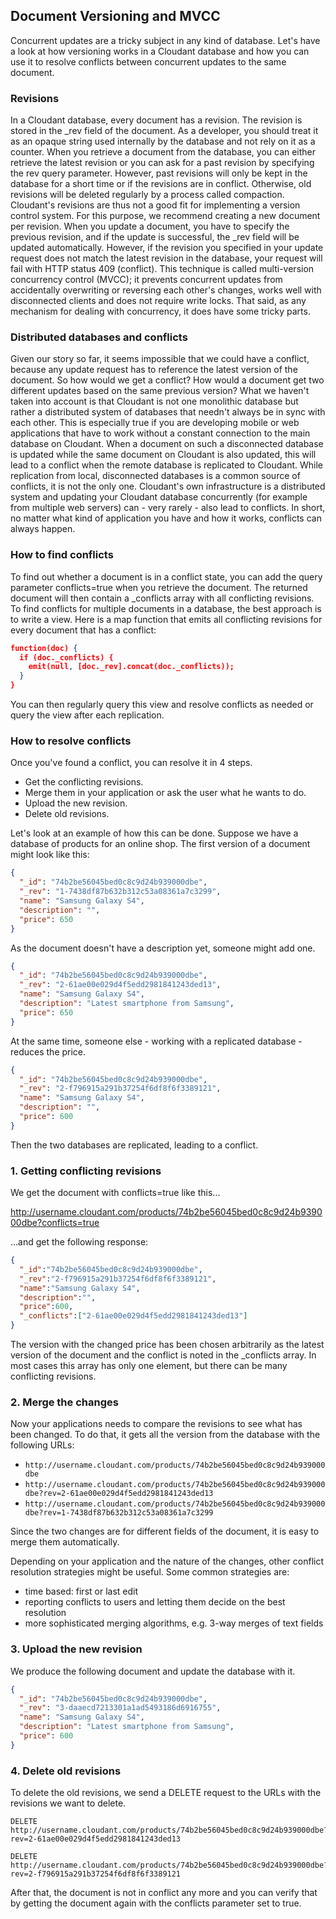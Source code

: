 ## Document Versioning and MVCC

Concurrent updates are a tricky subject in any kind of database. Let's have a look at how  versioning works in a Cloudant database and how you can use it to 
resolve conflicts between concurrent updates to the same document. 

### Revisions

In a Cloudant database, every document has a revision. The revision is stored in the _rev field of the document. As a developer, you should treat it as an opaque string used internally by the database and not rely on it as a counter. When you retrieve a document from the database, you can either retrieve the latest revision or you can ask for a past revision by specifying the rev query parameter. However, past revisions will only be kept in the database for a short time or if the revisions are in conflict. Otherwise, old revisions will be deleted regularly by a process called compaction. Cloudant's revisions are thus not a good fit for implementing a version control system. For this purpose, we recommend creating a new document per revision. When you update a document, you have to specify the previous revision, and if the update is successful, the _rev field will be updated automatically. However, if the revision you specified in your update request does not match the latest revision in the database, your request will fail with HTTP status 409 (conflict). This technique is called multi-version concurrency control (MVCC); it prevents concurrent updates from accidentally overwriting or reversing each other's changes, works well with disconnected clients and does not require write locks. That said, as any mechanism for dealing with concurrency, it does have some tricky parts.

### Distributed databases and conflicts

Given our story so far, it seems impossible that we could have a conflict, because any update request has to reference the latest version of the document. So how would we get a conflict? How would a document get two different updates based on the same previous version? What we haven't taken into account is that Cloudant is not one monolithic database but rather a distributed system of databases that needn't always be in sync with each other. 
This is especially true if you are developing mobile or web applications that have to work without a constant connection to the main database on Cloudant. When a document on such a disconnected database is updated while the same document on Cloudant is also updated, this will lead to a conflict when the remote database is replicated to Cloudant.
While replication from local, disconnected databases is a common source of conflicts, it is not the only one. Cloudant's own infrastructure is a distributed system and updating your Cloudant database concurrently (for example from multiple web servers) can - very rarely - also lead to conflicts. In short, no matter what kind of application you have and how it works, conflicts can always happen.

### How to find conflicts

To find out whether a document is in a conflict state, you can add the query parameter conflicts=true when you retrieve the document. The returned document will then contain a _conflicts array with all conflicting revisions.
To find conflicts for multiple documents in a database, the best approach is to write a view. Here is a map function that emits all conflicting revisions for every document that has a conflict:

```json
function(doc) {
  if (doc._conflicts) {
    emit(null, [doc._rev].concat(doc._conflicts));
  }
}
```

You can then regularly query this view and resolve conflicts as needed or query the view after each replication.

### How to resolve conflicts

Once you've found a conflict, you can resolve it in 4 steps.

 * Get the conflicting revisions.
 * Merge them in your application or ask the user what he wants to do.
 * Upload the new revision.
 * Delete old revisions.

Let's look at an example of how this can be done. Suppose we have a database of products for an online shop. The first version of a document might look like this:

```json
{
  "_id": "74b2be56045bed0c8c9d24b939000dbe",
  "_rev": "1-7438df87b632b312c53a08361a7c3299",
  "name": "Samsung Galaxy S4",
  "description": "",
  "price": 650
}
```

As the document doesn't have a description yet, someone might add one.

```json
{
  "_id": "74b2be56045bed0c8c9d24b939000dbe",
  "_rev": "2-61ae00e029d4f5edd2981841243ded13",
  "name": "Samsung Galaxy S4",
  "description": "Latest smartphone from Samsung",
  "price": 650
}
```

At the same time, someone else - working with a replicated database - reduces the price.

```json
{
  "_id": "74b2be56045bed0c8c9d24b939000dbe",
  "_rev": "2-f796915a291b37254f6df8f6f3389121",
  "name": "Samsung Galaxy S4",
  "description": "",
  "price": 600
}
```

Then the two databases are replicated, leading to a conflict.

### 1. Getting conflicting revisions

We get the document with conflicts=true like this...

http://username.cloudant.com/products/74b2be56045bed0c8c9d24b939000dbe?conflicts=true

...and get the following response:

```json
{
  "_id":"74b2be56045bed0c8c9d24b939000dbe",
  "_rev":"2-f796915a291b37254f6df8f6f3389121",
  "name":"Samsung Galaxy S4",
  "description":"",
  "price":600,
  "_conflicts":["2-61ae00e029d4f5edd2981841243ded13"]
}
```

The version with the changed price has been chosen arbitrarily as the latest version of the document and the conflict is noted in the _conflicts array. In most cases this array has only one element, but there can be many conflicting revisions.

### 2. Merge the changes

Now your applications needs to compare the revisions to see what has been changed. To do that, it gets all the version from the database with the following URLs:

* `http://username.cloudant.com/products/74b2be56045bed0c8c9d24b939000dbe`
* `http://username.cloudant.com/products/74b2be56045bed0c8c9d24b939000dbe?rev=2-61ae00e029d4f5edd2981841243ded13`
* `http://username.cloudant.com/products/74b2be56045bed0c8c9d24b939000dbe?rev=1-7438df87b632b312c53a08361a7c3299`

Since the two changes are for different fields of the document, it is easy to merge them automatically.

Depending on your application and the nature of the changes, other conflict resolution strategies might be useful. Some common strategies are:

* time based: first or last edit
* reporting conflicts to users and letting them decide on the best resolution
* more sophisticated merging algorithms, e.g. 3-way merges of text fields

### 3. Upload the new revision

We produce the following document and update the database with it.

```json
{
  "_id": "74b2be56045bed0c8c9d24b939000dbe",
  "_rev": "3-daaecd7213301a1ad5493186d6916755",
  "name": "Samsung Galaxy S4",
  "description": "Latest smartphone from Samsung",
  "price": 600
}
```

### 4. Delete old revisions

To delete the old revisions, we send a DELETE request to the URLs with the revisions we want to delete.

```http
DELETE http://username.cloudant.com/products/74b2be56045bed0c8c9d24b939000dbe?rev=2-61ae00e029d4f5edd2981841243ded13
```

```http
DELETE http://username.cloudant.com/products/74b2be56045bed0c8c9d24b939000dbe?rev=2-f796915a291b37254f6df8f6f3389121
```

After that, the document is not in conflict any more and you can verify that by getting the document again with the conflicts parameter set to true.
